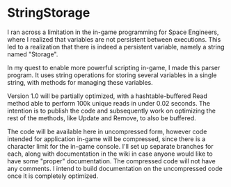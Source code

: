 # StringStorage
I ran across a limitation in the in-game programming for Space Engineers, where I realized that variables are not persistent between executions. This led to a realization that there is indeed a persistent variable, namely a string named "Storage".

In my quest to enable more powerful scripting in-game, I made this parser program. It uses string operations for storing several variables in a single string, with methods for managing these variables.

Version 1.0 will be partially optimized, with a hashtable-buffered Read method able to perform 100k unique reads in under 0.02 seconds. The intention is to publish the code and subsequently work on optimizing the rest of the methods, like Update and Remove, to also be buffered.

The code will be available here in uncompressed form, however code intended for application in-game will be compressed, since there is a character limit for the in-game console. I'll set up separate branches for each, along with documentation in the wiki in case anyone would like to have some "proper" documentation. The compressed code will not have any comments. I intend to build documentation on the uncompressed code once it is completely optimized.
